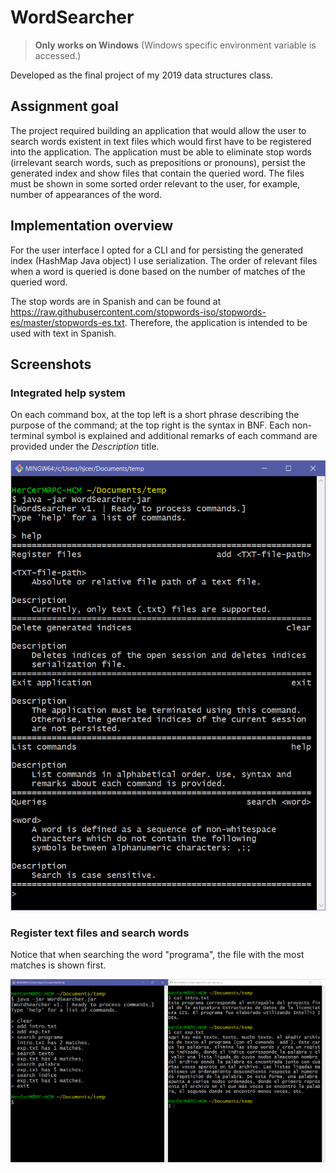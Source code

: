 # WordSearcher

> **Only works on Windows** (Windows specific environment variable is accessed.)

Developed as the final project of my 2019 data structures class.

## Assignment goal

The project required building an application that would allow the user to search words existent in text files which would first have to be registered into the application. The application must be able to eliminate stop words (irrelevant search words, such as prepositions or pronouns), persist the generated index and show files that contain the queried word. The files must be shown in some sorted order relevant to the user, for example, number of appearances of the word.

## Implementation overview

For the user interface I opted for a CLI and for persisting the generated index (HashMap Java object) I use serialization. The order of relevant files when a word is queried is done based on the number of matches of the queried word.

The stop words are in Spanish and can be found at <https://raw.githubusercontent.com/stopwords-iso/stopwords-es/master/stopwords-es.txt>. Therefore, the application is intended to be used with text in Spanish.

## Screenshots

### Integrated help system

On each command box, at the top left is a short phrase describing the purpose of the command; at the top right is the syntax in BNF. Each non-terminal symbol is explained and additional remarks of each command are provided under the *Description* title.

<p align="center">
    <img width=550px src="images/help.png">
</p>

### Register text files and search words

Notice that when searching the word "programa", the file with the most matches is shown first.

<p align="center">
    <img width=950px src="images/demo.png">
</p>
